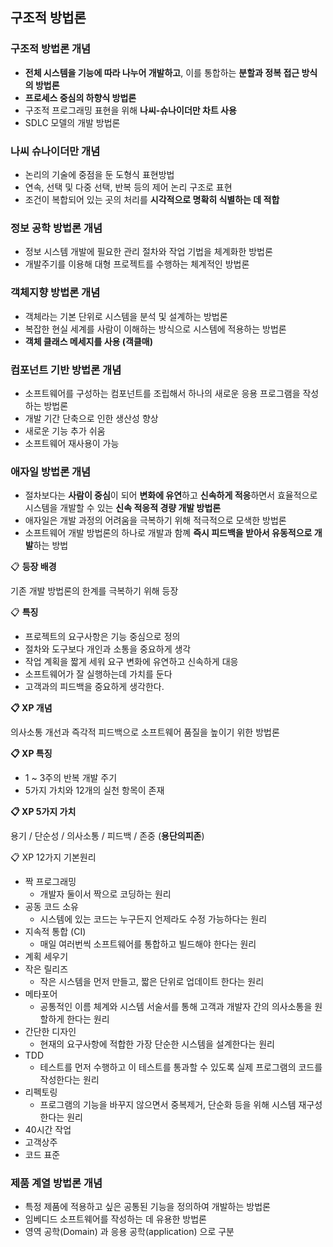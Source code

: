 ## 구조적 방법론

### 구조적 방법론 개념

- **전체 시스템을 기능에 따라 나누어 개발하고**, 이를 통합하는 **분할과 정복 접근 방식의 방법론**
- **프로세스 중심의 하향식 방법론**
- 구조적 프로그래밍 표현을 위해 **나씨-슈나이더만 차트 사용**
- SDLC 모델의 개발 방법론

### 나씨 슈나이더만 개념

- 논리의 기술에 중점을 둔 도형식 표현방법
- 연속, 선택 및 다중 선택, 반복 등의 제어 논리 구조로 표현
- 조건이 복합되어 있는 곳의 처리를 **시각적으로 명확히 식별하는 데 적합**

### 정보 공학 방법론 개념

- 정보 시스템 개발에 필요한 관리 절차와 작업 기법을 체계화한 방법론
- 개발주기를 이용해 대형 프로젝트를 수행하는 체계적인 방법론

### 객체지향 방법론 개념

- 객체라는 기본 단위로 시스템을 분석 및 설계하는 방법론
- 복잡한 현실 세계를 사람이 이해하는 방식으로 시스템에 적용하는 방법론
- **객체 클래스 메세지를 사용 (객클매)**

### 컴포넌트 기반 방법론 개념

- 소프트웨어를 구성하는 컴포넌트를 조립해서 하나의 새로운 응용 프로그램을 작성하는 방법론
- 개발 기간 단축으로 인한 생산성 향상
- 새로운 기능 추가 쉬움
- 소프트웨어 재사용이 가능

### 애자일 방법론 개념

- 절차보다는 **사람이 중심**이 되어 **변화에 유연**하고 **신속하게 적응**하면서 효율적으로 시스템을 개발할 수 있는 **신속 적응적 경량 개발 방법론**
- 애자일은 개발 과정의 어려움을 극복하기 위해 적극적으로 모색한 방법론
- 소프트웨어 개발 방법론의 하나로 개발과 함꼐 **즉시 피드백을 받아서 유동적으로 개발**하는 방법

📋 **등장 배경**

기존 개발 방법론의 한계를 극복하기 위해 등장

📋 **특징**

- 프로젝트의 요구사항은 기능 중심으로 정의
- 절차와 도구보다 개인과 소통을 중요하게 생각
- 작업 계획을 짧게 세워 요구 변화에 유연하고 신속하게 대응
- 소프트웨어가 잘 실행하는데 가치를 둔다
- 고객과의 피드백을 중요하게 생각한다.

**📋 XP 개념**

의사소통 개선과 즉각적 피드백으로 소프트웨어 품질을 높이기 위한 방법론

**📋 XP 특징**

- 1 ~ 3주의 반복 개발 주기
- 5가지 가치와 12개의 실천 항목이 존재

**📋 XP 5가지 가치**

용기 / 단순성 / 의사소통 / 피드백 / 존중 (**용단의피존**)

📋 XP 12가지 기본원리

- 짝 프로그래밍
    - 개발자 둘이서 짝으로 코딩하는 원리
- 공동 코드 소유
    - 시스템에 있는 코드는 누구든지 언제라도 수정 가능하다는 원리
- 지속적 통합 (CI)
    - 매일 여러번씩 소프트웨어를 통합하고 빌드해야 한다는 원리
- 계획 세우기
- 작은 릴리즈
    - 작은 시스템을 먼저 만들고, 짧은 단위로 업데이트 한다는 원리
- 메타포어
    - 공통적인 이름 체계와 시스템 서술서를 통해 고객과 개발자 간의 의사소통을 원할하게 한다는 원리
- 간단한 디자인
    - 현재의 요구사항에 적합한 가장 단순한 시스템을 설계한다는 원리
- TDD
    - 테스트를 먼저 수행하고 이 테스트를 통과할 수 있도록 실제 프로그램의 코드를 작성한다는 원리
- 리펙토링
    - 프로그램의 기능을 바꾸지 않으면서 중복제거, 단순화 등을 위해 시스템 재구성한다는 원리
- 40시간 작업
- 고객상주
- 코드 표준

### 제품 계열 방법론 개념

- 특정 제품에 적용하고 싶은 공통된 기능을 정의하여 개발하는 방법론
- 임베디드 소프트웨어를 작성하는 데 유용한 방법론
- 영역 공학(Domain) 과 응용 공학(application) 으로 구분
